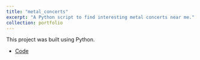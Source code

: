 ```yaml
---
title: "metal_concerts"
excerpt: "A Python script to find interesting metal concerts near me."
collection: portfolio
---
```


This project was built using Python.

- [Code](https://github.com/davidherszenhaut/metal_concerts)
